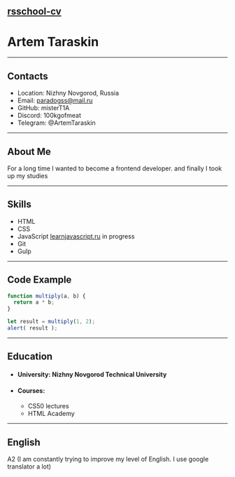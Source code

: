 [rsschool-cv](https://misterT1A.github.io/rsschool-cv/cv)
---
# Artem Taraskin

---

## Contacts
* Location: Nizhny Novgorod, Russia
* Email: paradogss@mail.ru
* GitHub: misterT1A
* Discord: 100kgofmeat
* Telegram: @ArtemTaraskin

---

## About Me

For a long time I wanted to become a frontend developer. and finally I took up my studies

---

## Skills
* HTML
* CSS
* JavaScript  [learnjavascript.ru](https://learn.javascript.ru/) in progress
* Git
* Gulp

---

## Code Example
```javascript
function multiply(a, b) {
  return a * b;
}

let result = multiply(1, 2);
alert( result );
```

---

## Education
* #### University: Nizhny Novgorod Technical University
* #### Courses:
  * CS50 lectures
  * HTML Academy

---

## English
 A2 (I am constantly trying to improve my level of English. I use google translator a lot)
